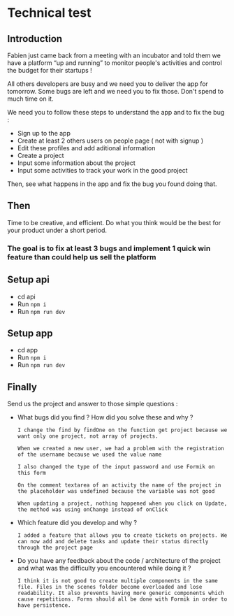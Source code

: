 # Technical test

## Introduction

Fabien just came back from a meeting with an incubator and told them we have a platform “up and running” to monitor people's activities and control the budget for their startups !

All others developers are busy and we need you to deliver the app for tomorrow.
Some bugs are left and we need you to fix those. Don't spend to much time on it.

We need you to follow these steps to understand the app and to fix the bug :

- Sign up to the app
- Create at least 2 others users on people page ( not with signup )
- Edit these profiles and add aditional information
- Create a project
- Input some information about the project
- Input some activities to track your work in the good project

Then, see what happens in the app and fix the bug you found doing that.

## Then

Time to be creative, and efficient. Do what you think would be the best for your product under a short period.

### The goal is to fix at least 3 bugs and implement 1 quick win feature than could help us sell the platform

## Setup api

- cd api
- Run `npm i`
- Run `npm run dev`

## Setup app

- cd app
- Run `npm i`
- Run `npm run dev`

## Finally

Send us the project and answer to those simple questions :

- What bugs did you find ? How did you solve these and why ?

  `I change the find by findOne on the function get project because we want only one project, not array of projects.`

  `When we created a new user, we had a problem with the registration of the username because we used the value name`

  `I also changed the type of the input password and use Formik on this form`

  `On the comment textarea of ​​an activity the name of the project in the placeholder was undefined because the variable was not good`

  `When updating a project, nothing happened when you click on Update, the method was using onChange instead of onClick`

- Which feature did you develop and why ?

  `I added a feature that allows you to create tickets on projects. We can now add and delete tasks and update their status directly through the project page`

- Do you have any feedback about the code / architecture of the project and what was the difficulty you encountered while doing it ?

  `I think it is not good to create multiple components in the same file. Files in the scenes folder become overloaded and lose readability. It also prevents having more generic components which cause repetitions. Forms should all be done with Formik in order to have persistence.`

